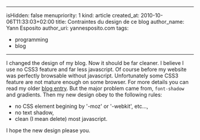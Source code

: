 -----
isHidden:       false
menupriority:   1
kind:           article
created_at:     2010-10-06T11:33:03+02:00
title: Contraintes du design de ce blog
author_name: Yann Esposito
author_uri: yannesposito.com
tags:
  - programming
  - blog
-----

I changed the design of my blog.
Now it should be far cleaner.
I believe I use no CSS3 feature and far less javascript.
Of course before my website was perfectly browsable without javascript. 
Unfortunately some CSS3 feature are not mature enough on some browser.
For more details you can read my older [blog entry](/Scratch/en/blog/2010-07-07-CSS-rendering-problems-by-navigator).
But the major problem came from, `font-shadow` and gradients.
Then my new design obey to the following rules:

- no CSS element begining by '-moz' or '-webkit', etc...,
- no text shadow,
- clean (I mean delete) most javascript.

I hope the new design please you. 
